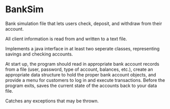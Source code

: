# BankSim

Bank simulation file that lets users check, deposit, and withdraw from their account.

All client information is read from and written to a text file.

Implements a java interface in at least two seperate classes, representing savings and checking accounts.

At start up, the program should read in appropriate bank account records from a file (user, password, type of account, balances, etc.), create an appropriate data structure to hold the proper bank account objects, and provide a menu for customers to log in and execute transactions.  Before the program exits, saves the current state of the accounts back to your data file.

Catches any exceptions that may be thrown.
